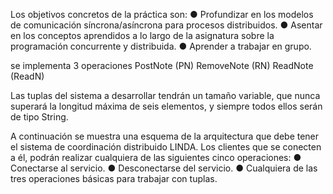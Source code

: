 Los objetivos concretos de la práctica son:
● Profundizar en los modelos de comunicación síncrona/asíncrona para procesos
distribuidos.
● Asentar en los conceptos aprendidos a lo largo de la asignatura sobre la
programación concurrente y distribuida.
● Aprender a trabajar en grupo.

se implementa 3 operaciones 
PostNote (PN)
RemoveNote (RN)
ReadNote (ReadN)

Las tuplas del sistema a desarrollar tendrán un tamaño variable, que nunca superará la
longitud máxima de seis elementos, y siempre todos ellos serán de tipo String.

A continuación se muestra una esquema de la arquitectura que debe tener el sistema
de coordinación distribuido LINDA. Los clientes que se conecten a él, podrán realizar
cualquiera de las siguientes cinco operaciones:
● Conectarse al servicio.
● Desconectarse del servicio.
● Cualquiera de las tres operaciones básicas para trabajar con tuplas.

